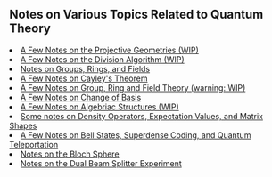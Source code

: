 <!-- 

#
#	David Meyer
#	dmm@m1-4-5.net
#	Sun Oct 30 13:33:40 2016
#
#	$Header: /mnt/disk0/dmm/public_html/qc/RCS/index.html,v 1.17 2019/10/04 18:11:15 dmm Exp $
#
-->

<h2>
Notes on Various Topics Related to Quantum Theory
</h2>

<li><a href="./projective_geometry.pdf">A Few Notes on the Projective Geometries (WIP) </a>
<br>
<li><a href="./division.pdf">A Few Notes on the Division Algorithm (WIP) </a>
<br>
<li><a href="./galois_theory.pdf">Notes on Groups, Rings, and Fields </a>
<br>
<li><a href="./cayleys_theorem.pdf">A Few Notes on Cayley's Theorem</a>
<br>
<li><a href="./groups.pdf">A Few Notes on Group, Ring and Field Theory (warning: WIP)</a>
<br>
<li><a href="./change_of_basis.pdf">A Few Notes on Change of Basis</a>
<br>
 <li><a href="./algebraic_structures.pdf">A Few Notes on Algebriac Structures (WIP)</a>
<br>
<li><a href="./density.pdf">Some notes on Density Operators, Expectation Values, and Matrix Shapes </a>
<br>
<li><a href="./bell.pdf">A Few Notes on Bell States, Superdense Coding, and
Quantum Teleportation
<br>
<li><a href="./bloch_sphere.pdf">Notes on the Bloch Sphere
<br>
<li><a href="./dual_beam_experiment.pdf">Notes on the Dual Beam Splitter Experiment


